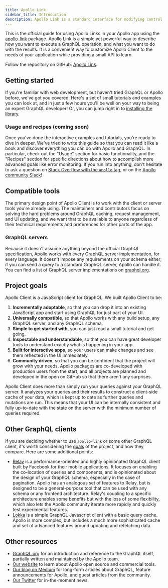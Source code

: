 ```yaml
---
title: Apollo Link
sidebar_title: Introduction
description: Apollo Link is a standard interface for modifying control flow of GraphQL requests and fetching GraphQL results.
---
```


This is the official guide for using Apollo Links in your Apollo app using the [apollo-link](https://github.com/apollographql/apollo-link) package. Apollo Link is a simple yet powerful way to describe how you want to execute a GraphQL operation, and what you want to do with the results. It is a convenient way to customize Apollo Client to the needs of your application while providing a small API to learn.

Follow the repository on GitHub: [Apollo Link](https://github.com/apollographql/apollo-link).

<h2 id="tutorials">Getting started</h2>

If you're familiar with web development, but haven't tried GraphQL or Apollo before, we've got you covered. Here's a set of small tutorials and examples you can look at, and in just a few hours you'll be well on your way to being an expert GraphQL developer! Or, you can jump right in to [installing the library](initialization.html).

<h3 id="usage-recipes">Usage and recipes (coming soon)</h3>

Once you've done the interactive examples and tutorials, you're ready to dive in deeper. We've tried to write this guide so that you can read it like a book and discover everything you can do with Apollo and GraphQL. In particular, check out the "Usage" section for basic functionality, and the "Recipes" section for specific directions about how to accomplish more advanced goals like error monitoring. If you run into anything, don't hesitate to ask a question on [Stack Overflow with the `apollo` tag](http://stackoverflow.com/questions/tagged/apollo), or on the [Apollo community Slack](http://dev.apollodata.com/#slack)!

<h2 id="compatibility">Compatible tools</h2>

The primary design point of Apollo Client is to work with the client or server tools you're already using. The maintainers and contributors focus on solving the hard problems around GraphQL caching, request management, and UI updating, and we want that to be available to anyone regardless of their technical requirements and preferences for other parts of the app.

<h3 id="graphql-servers">GraphQL servers</h3>

Because it doesn't assume anything beyond the official GraphQL specification, Apollo works with every GraphQL server implementation, for every language. It doesn't impose any requirements on your schema either; if you can send a query to a standard GraphQL server, Apollo can handle it. You can find a list of GraphQL server implementations on [graphql.org](http://graphql.org/code/#server-libraries).

<h2 id="goals">Project goals</h2>

Apollo Client is a JavaScript client for GraphQL. We built Apollo Client to be:

1. **Incrementally adoptable**, so that you can drop it into an existing JavaScript app and start using GraphQL for just part of your UI.
2. **Universally compatible**, so that Apollo works with any build setup, any GraphQL server, and any GraphQL schema.
2. **Simple to get started with**, you can just read a small tutorial and get going.
3. **Inspectable and understandable**, so that you can have great developer tools to understand exactly what is happening in your app.
4. **Built for interactive apps**, so your users can make changes and see them reflected in the UI immediately.
5. **Community driven**, so that you can be confident that the project will grow with your needs. Apollo packages are co-developed with production users from the start, and all projects are planned and developed in the open on GitHub so that there aren't any surprises.

Apollo Client does more than simply run your queries against your GraphQL server. It analyzes your queries and their results to construct a client-side cache of your data, which is kept up to date as further queries and mutations are run. This means that your UI can be internally consistent and fully up-to-date with the state on the server with the minimum number of queries required.

<h2 id="comparison">Other GraphQL clients</h2>

If you are deciding whether to use `apollo-link` or some other GraphQL client, it's worth considering the [goals](#goals) of the project, and how they compare. Here are some additional points:

 - [Relay](https://facebook.github.io/relay/) is a performance-oriented and highly opinionated GraphQL client built by Facebook for their mobile applications. It focuses on enabling the co-location of queries and components, and is opinionated about the design of your GraphQL schema, especially in the case of pagination. Apollo has an analogous set of features to Relay, but is designed to be a general-purpose tool that can be used with any schema or any frontend architecture. Relay's coupling to a specific architecture enables some benefits but with the loss of some flexibility, which also lets the Apollo community iterate more rapidly and quickly test experimental features.
 - [Lokka](https://github.com/kadirahq/lokka) is a simple GraphQL Javascript client with a basic query cache. Apollo is more complex, but includes a much more sophisticated cache and set of advanced features around updating and refetching data.

<h2 id="learn-more">Other resources</h2>

- [GraphQL.org](http://graphql.org) for an introduction and reference to the GraphQL itself, partially written and maintained by the Apollo team.
- [Our website](http://www.apollodata.com/) to learn about Apollo open source and commercial tools.
- [Our blog on Medium](https://medium.com/apollo-stack) for long-form articles about GraphQL, feature announcements for Apollo, and guest articles from the community.
- [Our Twitter](https://twitter.com/apollographql) for in-the-moment news.
